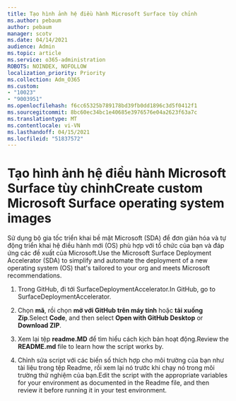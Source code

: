 ```yaml
---
title: Tạo hình ảnh hệ điều hành Microsoft Surface tùy chỉnh
ms.author: pebaum
author: pebaum
manager: scotv
ms.date: 04/14/2021
audience: Admin
ms.topic: article
ms.service: o365-administration
ROBOTS: NOINDEX, NOFOLLOW
localization_priority: Priority
ms.collection: Adm_O365
ms.custom:
- "10023"
- "9003951"
ms.openlocfilehash: f6cc65325b789178bd39fb0dd1896c3d5f0412f1
ms.sourcegitcommit: 8bc60ec34bc1e40685e3976576e04a2623f63a7c
ms.translationtype: MT
ms.contentlocale: vi-VN
ms.lasthandoff: 04/15/2021
ms.locfileid: "51837572"
---
```

# <a name="create-custom-microsoft-surface-operating-system-images"></a><span data-ttu-id="92f12-102">Tạo hình ảnh hệ điều hành Microsoft Surface tùy chỉnh</span><span class="sxs-lookup"><span data-stu-id="92f12-102">Create custom Microsoft Surface operating system images</span></span>

<span data-ttu-id="92f12-103">Sử dụng bộ gia tốc triển khai bề mặt Microsoft (SDA) để đơn giản hóa và tự động triển khai hệ điều hành mới (OS) phù hợp với tổ chức của bạn và đáp ứng các đề xuất của Microsoft.</span><span class="sxs-lookup"><span data-stu-id="92f12-103">Use the Microsoft Surface Deployment Accelerator (SDA) to simplify and automate the deployment of a new operating system (OS) that's tailored to your org and meets Microsoft recommendations.</span></span>

1. <span data-ttu-id="92f12-104">Trong GitHub, đi tới SurfaceDeploymentAccelerator.</span><span class="sxs-lookup"><span data-stu-id="92f12-104">In GitHub, go to SurfaceDeploymentAccelerator.</span></span>

1. <span data-ttu-id="92f12-105">Chọn **mã**, rồi chọn **mở với GitHub trên máy tính** hoặc **tải xuống Zip**.</span><span class="sxs-lookup"><span data-stu-id="92f12-105">Select **Code**, and then select **Open with GitHub Desktop** or **Download ZIP**.</span></span>

1. <span data-ttu-id="92f12-106">Xem lại tệp **readme.MD** để tìm hiểu cách kịch bản hoạt động.</span><span class="sxs-lookup"><span data-stu-id="92f12-106">Review the **README.md** file to learn how the script works by.</span></span>

1. <span data-ttu-id="92f12-107">Chỉnh sửa script với các biến số thích hợp cho môi trường của bạn như tài liệu trong tệp Readme, rồi xem lại nó trước khi chạy nó trong môi trường thử nghiệm của bạn.</span><span class="sxs-lookup"><span data-stu-id="92f12-107">Edit the script with the appropriate variables for your environment as documented in the Readme file, and then review it before running it in your test environment.</span></span>
